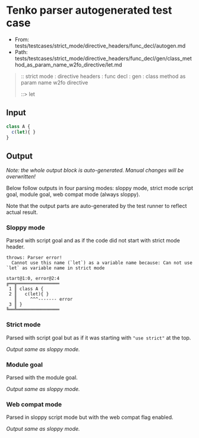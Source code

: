 # Tenko parser autogenerated test case

- From: tests/testcases/strict_mode/directive_headers/func_decl/autogen.md
- Path: tests/testcases/strict_mode/directive_headers/func_decl/gen/class_method_as_param_name_w2fo_directive/let.md

> :: strict mode : directive headers : func decl : gen : class method as param name w2fo directive
>
> ::> let

## Input


`````js
class A {
  c(let){ }
}
`````

## Output

_Note: the whole output block is auto-generated. Manual changes will be overwritten!_

Below follow outputs in four parsing modes: sloppy mode, strict mode script goal, module goal, web compat mode (always sloppy).

Note that the output parts are auto-generated by the test runner to reflect actual result.

### Sloppy mode

Parsed with script goal and as if the code did not start with strict mode header.

`````
throws: Parser error!
  Cannot use this name (`let`) as a variable name because: Can not use `let` as variable name in strict mode

start@1:0, error@2:4
╔══╦════════════════
 1 ║ class A {
 2 ║   c(let){ }
   ║     ^^^------- error
 3 ║ }
╚══╩════════════════

`````

### Strict mode

Parsed with script goal but as if it was starting with `"use strict"` at the top.

_Output same as sloppy mode._

### Module goal

Parsed with the module goal.

_Output same as sloppy mode._

### Web compat mode

Parsed in sloppy script mode but with the web compat flag enabled.

_Output same as sloppy mode._
